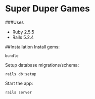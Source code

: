 # Super Duper Games

###Uses

* Ruby 2.5.5
* Rails 5.2.4

##Installation
Install gems: 
 
    bundle 
    
 Setup database migrations/schema:
    
    rails db:setup
    
Start the app:

    rails server